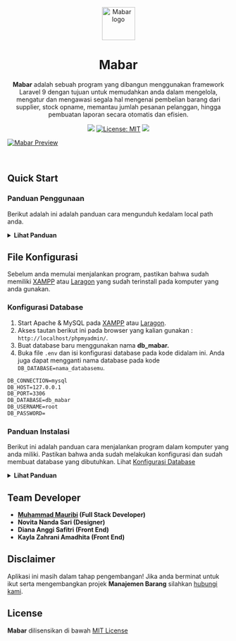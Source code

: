 <p align="center">
  <a href="https://getstisla.com">
    <img src="https://raw.githubusercontent.com/muhammedia/mabar/main/image/logo.png" alt="Mabar logo" width="75" height="75">
  </a>
</p>

<h1 align="center">Mabar</h1>

<span align="center">

**Mabar** adalah sebuah program yang dibangun menggunakan framework Laravel 9 dengan tujuan untuk memudahkan anda dalam mengelola, mengatur dan mengawasi segala hal mengenai pembelian barang dari supplier, stock opname, memantau jumlah pesanan pelanggan, hingga pembuatan laporan secara otomatis dan efisien.

[![](https://img.shields.io/badge/Berikan-Apresiasi-red)](https://trakteer.id/anteikudevs?quantity=1)
[![License: MIT](https://img.shields.io/badge/License-MIT-blue.svg)](https://github.com/muhammedia/mabar/blob/main/LICENSE)
[![](https://img.shields.io/badge/Developer%20by-Muham-purple)](https://anteiku.tech/)

</span>

[![Mabar Preview](https://raw.githubusercontent.com/muhammedia/mabar/main/image/home.png)](https://anteiku.tech/)

<br>

## Quick Start
### Panduan Penggunaan

Berikut adalah ini adalah panduan cara mengunduh kedalam local path anda.

<details><summary><b>Lihat Panduan</b></summary>

- Clone repo ini melalui **[Git Bash](https://git-scm.com/downloads)** : `git clone https://github.com/muhammedia/mabar.git`
- Ekstrak file **mabar.zip** yang sudah kalian clone melalui tautan diatas ini
- Done

</details>

## File Konfigurasi

Sebelum anda memulai menjalankan program, pastikan bahwa sudah memiliki [XAMPP](https://www.apachefriends.org/download.html) atau [Laragon](https://laragon.org/) yang sudah terinstall pada komputer yang anda gunakan.
### Konfigurasi Database

1. Start Apache & MySQL pada [XAMPP](https://www.apachefriends.org/download.html) atau [Laragon](https://laragon.org/).
2. Akses tautan berikut ini pada browser yang kalian gunakan : `http://localhost/phpmyadmin/`.
3. Buat database baru menggunakan nama **db_mabar.**
4. Buka file `.env` dan isi konfigurasi database pada kode didalam ini. Anda juga dapat mengganti nama database pada kode `DB_DATABASE=nama_databasemu`.
```diff
DB_CONNECTION=mysql
DB_HOST=127.0.0.1
DB_PORT=3306
DB_DATABASE=db_mabar
DB_USERNAME=root
DB_PASSWORD=
```

### Panduan Instalasi

Berikut ini adalah panduan cara menjalankan program dalam komputer yang anda miliki. Pastikan bahwa anda sudah melakukan konfigurasi dan sudah membuat database yang dibutuhkan. Lihat [Konfigurasi Database](#file-konfigurasi)

<details><summary><b>Lihat Panduan</b></summary>

- Pastikan anda sudah memiliki code editor [Visual Studio Code](https://code.visualstudio.com/) (Rekomendasi).
- Buka folder **mabar** menggunakan **Visual Studio Code**.
- Buka **Terminal** pada menu bagian atas **Visual Studio Code** atau anda bisa menggunakan shortcut *CTRL+SHIFT+`*.
- Jalankan perintah berikut `php artisan migrate` setelah berhasil maka jalankan perintah kedua `php artisan db:seed --class StudentSeeder`.
- Jalankan perintah `php artisan serve` dan akses IP `http://127.0.0.1:8000` pada browser yang kalian gunakan.
- Done

</details>

## Team Developer

- **[Muhammad Mauribi](https://facebook.com/muhampedia) (Full Stack Developer)**
- **Novita Nanda Sari (Designer)**
- **Diana Anggi Safitri (Front End)**
- **Kayla Zahrani Amadhita (Front End)**

## Disclaimer

Aplikasi ini masih dalam tahap pengembangan! Jika anda berminat untuk ikut serta mengembangkan projek **Manajemen Barang** silahkan <a href="mailto:muhampedia.id@gmail.com">hubungi kami</a>.

## License

**Mabar** dilisensikan di bawah [MIT License](LICENSE)